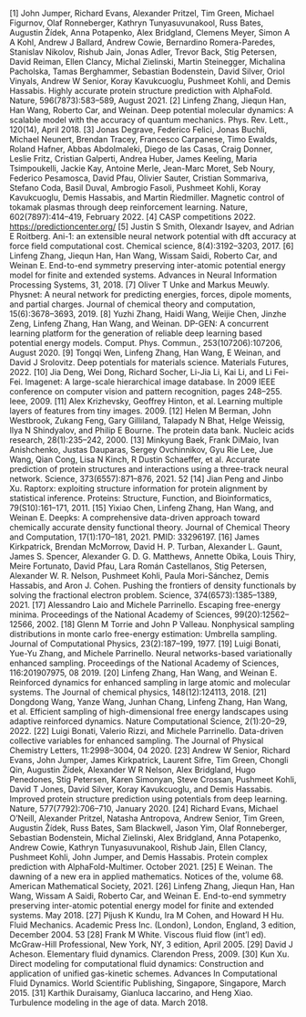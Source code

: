 [1] John Jumper, Richard Evans, Alexander Pritzel, Tim Green, Michael Figurnov, Olaf Ronneberger,
Kathryn Tunyasuvunakool, Russ Bates, Augustin Žídek, Anna Potapenko, Alex Bridgland, Clemens
Meyer, Simon A A Kohl, Andrew J Ballard, Andrew Cowie, Bernardino Romera-Paredes, Stanislav
Nikolov, Rishub Jain, Jonas Adler, Trevor Back, Stig Petersen, David Reiman, Ellen Clancy, Michal
Zielinski, Martin Steinegger, Michalina Pacholska, Tamas Berghammer, Sebastian Bodenstein, David
Silver, Oriol Vinyals, Andrew W Senior, Koray Kavukcuoglu, Pushmeet Kohli, and Demis Hassabis.
Highly accurate protein structure prediction with AlphaFold. Nature, 596(7873):583–589, August 2021.
[2] Linfeng Zhang, Jiequn Han, Han Wang, Roberto Car, and Weinan. Deep potential molecular dynamics: A
scalable model with the accuracy of quantum mechanics. Phys. Rev. Lett., 120(14), April 2018.
[3] Jonas Degrave, Federico Felici, Jonas Buchli, Michael Neunert, Brendan Tracey, Francesco Carpanese,
Timo Ewalds, Roland Hafner, Abbas Abdolmaleki, Diego de las Casas, Craig Donner, Leslie Fritz, Cristian
Galperti, Andrea Huber, James Keeling, Maria Tsimpoukelli, Jackie Kay, Antoine Merle, Jean-Marc Moret,
Seb Noury, Federico Pesamosca, David Pfau, Olivier Sauter, Cristian Sommariva, Stefano Coda, Basil
Duval, Ambrogio Fasoli, Pushmeet Kohli, Koray Kavukcuoglu, Demis Hassabis, and Martin Riedmiller.
Magnetic control of tokamak plasmas through deep reinforcement learning. Nature, 602(7897):414–419,
February 2022.
[4] CASP competitions 2022. https://predictioncenter.org/
[5] Justin S Smith, Olexandr Isayev, and Adrian E Roitberg. Ani-1: an extensible neural network potential
with dft accuracy at force field computational cost. Chemical science, 8(4):3192–3203, 2017.
[6] Linfeng Zhang, Jiequn Han, Han Wang, Wissam Saidi, Roberto Car, and Weinan E. End-to-end symmetry
preserving inter-atomic potential energy model for finite and extended systems. Advances in Neural
Information Processing Systems, 31, 2018.
[7] Oliver T Unke and Markus Meuwly. Physnet: A neural network for predicting energies, forces, dipole
moments, and partial charges. Journal of chemical theory and computation, 15(6):3678–3693, 2019.
[8] Yuzhi Zhang, Haidi Wang, Weijie Chen, Jinzhe Zeng, Linfeng Zhang, Han Wang, and Weinan. DP-GEN: A
concurrent learning platform for the generation of reliable deep learning based potential energy models.
Comput. Phys. Commun., 253(107206):107206, August 2020.
[9] Tongqi Wen, Linfeng Zhang, Han Wang, E Weinan, and David J Srolovitz. Deep potentials for materials
science. Materials Futures, 2022.
[10] Jia Deng, Wei Dong, Richard Socher, Li-Jia Li, Kai Li, and Li Fei-Fei. Imagenet: A large-scale hierarchical
image database. In 2009 IEEE conference on computer vision and pattern recognition, pages 248–255. Ieee,
2009.
[11] Alex Krizhevsky, Geoffrey Hinton, et al. Learning multiple layers of features from tiny images. 2009.
[12] Helen M Berman, John Westbrook, Zukang Feng, Gary Gilliland, Talapady N Bhat, Helge Weissig, Ilya N
Shindyalov, and Philip E Bourne. The protein data bank. Nucleic acids research, 28(1):235–242, 2000.
[13] Minkyung Baek, Frank DiMaio, Ivan Anishchenko, Justas Dauparas, Sergey Ovchinnikov, Gyu Rie Lee,
Jue Wang, Qian Cong, Lisa N Kinch, R Dustin Schaeffer, et al. Accurate prediction of protein structures
and interactions using a three-track neural network. Science, 373(6557):871–876, 2021.
52
[14] Jian Peng and Jinbo Xu. Raptorx: exploiting structure information for protein alignment by statistical
inference. Proteins: Structure, Function, and Bioinformatics, 79(S10):161–171, 2011.
[15] Yixiao Chen, Linfeng Zhang, Han Wang, and Weinan E. Deepks: A comprehensive data-driven approach
toward chemically accurate density functional theory. Journal of Chemical Theory and Computation,
17(1):170–181, 2021. PMID: 33296197.
[16] James Kirkpatrick, Brendan McMorrow, David H. P. Turban, Alexander L. Gaunt, James S. Spencer,
Alexander G. D. G. Matthews, Annette Obika, Louis Thiry, Meire Fortunato, David Pfau, Lara Román
Castellanos, Stig Petersen, Alexander W. R. Nelson, Pushmeet Kohli, Paula Mori-Sánchez, Demis
Hassabis, and Aron J. Cohen. Pushing the frontiers of density functionals by solving the fractional
electron problem. Science, 374(6573):1385–1389, 2021.
[17] Alessandro Laio and Michele Parrinello. Escaping free-energy minima. Proceedings of the National
Academy of Sciences, 99(20):12562–12566, 2002.
[18] Glenn M Torrie and John P Valleau. Nonphysical sampling distributions in monte carlo free-energy
estimation: Umbrella sampling. Journal of Computational Physics, 23(2):187–199, 1977.
[19] Luigi Bonati, Yue-Yu Zhang, and Michele Parrinello. Neural networks-based variationally enhanced
sampling. Proceedings of the National Academy of Sciences, 116:201907975, 08 2019.
[20] Linfeng Zhang, Han Wang, and Weinan E. Reinforced dynamics for enhanced sampling in large atomic
and molecular systems. The Journal of chemical physics, 148(12):124113, 2018.
[21] Dongdong Wang, Yanze Wang, Junhan Chang, Linfeng Zhang, Han Wang, et al. Efficient sampling of
high-dimensional free energy landscapes using adaptive reinforced dynamics. Nature Computational
Science, 2(1):20–29, 2022.
[22] Luigi Bonati, Valerio Rizzi, and Michele Parrinello. Data-driven collective variables for enhanced
sampling. The Journal of Physical Chemistry Letters, 11:2998–3004, 04 2020.
[23] Andrew W Senior, Richard Evans, John Jumper, James Kirkpatrick, Laurent Sifre, Tim Green, Chongli
Qin, Augustin Žídek, Alexander W R Nelson, Alex Bridgland, Hugo Penedones, Stig Petersen, Karen
Simonyan, Steve Crossan, Pushmeet Kohli, David T Jones, David Silver, Koray Kavukcuoglu, and Demis
Hassabis. Improved protein structure prediction using potentials from deep learning. Nature,
577(7792):706–710, January 2020.
[24] Richard Evans, Michael O’Neill, Alexander Pritzel, Natasha Antropova, Andrew Senior, Tim Green,
Augustin Žídek, Russ Bates, Sam Blackwell, Jason Yim, Olaf Ronneberger, Sebastian Bodenstein, Michal
Zielinski, Alex Bridgland, Anna Potapenko, Andrew Cowie, Kathryn Tunyasuvunakool, Rishub Jain, Ellen
Clancy, Pushmeet Kohli, John Jumper, and Demis Hassabis. Protein complex prediction with
AlphaFold-Multimer. October 2021.
[25] E Weinan. The dawning of a new era in applied mathematics. Notices of the, volume 68. American
Mathematical Society, 2021.
[26] Linfeng Zhang, Jiequn Han, Han Wang, Wissam A Saidi, Roberto Car, and Weinan E. End-to-end
symmetry preserving inter-atomic potential energy model for finite and extended systems. May 2018.
[27] Pijush K Kundu, Ira M Cohen, and Howard H Hu. Fluid Mechanics. Academic Press Inc. (London),
London, England, 3 edition, December 2004.
53
[28] Frank M White. Viscous fluid flow (int’l ed). McGraw-Hill Professional, New York, NY, 3 edition, April
2005.
[29] David J Acheson. Elementary fluid dynamics. Clarendon Press, 2009.
[30] Kun Xu. Direct modeling for computational fluid dynamics: Construction and application of unified
gas-kinetic schemes. Advances In Computational Fluid Dynamics. World Scientific Publishing, Singapore,
Singapore, March 2015.
[31] Karthik Duraisamy, Gianluca Iaccarino, and Heng Xiao. Turbulence modeling in the age of data. March
2018.

